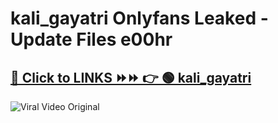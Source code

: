 
 # kali_gayatri Onlyfans Leaked - Update Files e00hr

## <h2><a href="https://clipsfans.com/kali_gayatri&ref=git">🔗 Click to LINKS ⏩⏩ 👉 🟢 kali_gayatri </a></h2>

<a href="https://clipsfans.com/kali_gayatri&ref=git" rel="nofollow" data-target="animated-image.originalLink"><img src="https://i.ibb.co.com/xMMVF88/686577567.gif" alt="Viral Video Original" style="max-width: 100%; display: inline-block;" data-target="animated-image.originalImage"></a>

